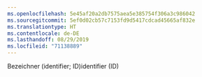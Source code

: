 ```yaml
---
ms.openlocfilehash: 5e45af20a2db7575aea5e385754f306a3c986042
ms.sourcegitcommit: 5ef0d02cb57c7153fd9d5417cdcad45665af832e
ms.translationtype: HT
ms.contentlocale: de-DE
ms.lasthandoff: 08/29/2019
ms.locfileid: "71138889"
---
```

<span data-ttu-id="a5c53-101">Bezeichner (identifier; ID)</span><span class="sxs-lookup"><span data-stu-id="a5c53-101">identifier (ID)</span></span>